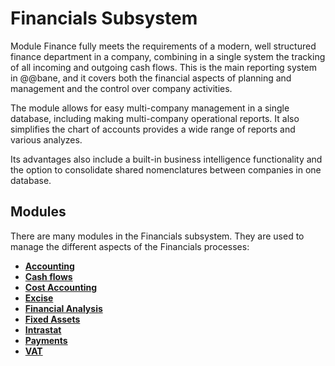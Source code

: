 # Financials Subsystem

Module Finance fully meets the requirements of a modern, well structured finance department in a company, combining in a single system the tracking of all incoming and outgoing cash flows. This is the main reporting system in @@bane, and it covers both the financial aspects of planning and management and the control over company activities.

The module allows for easy multi-company management in a single database, including making multi-company operational reports. It also simplifies the chart of accounts provides a wide range of reports and various analyzes.

Its advantages also include a built-in business intelligence functionality and the option to consolidate shared nomenclatures between companies in one database.


## Modules

There are many modules in the Financials subsystem.
They are used to manage the different aspects of the Financials processes:

* **[Accounting](accounting.md)** 
* **[Cash flows](cash-flows.md)**
* **[Cost Accounting](cost-accounting.md)**
* **[Excise](excise.md)**
* **[Financial Analysis](financial-analysis.md)**
* **[Fixed Assets](fixed-assets.md)**
* **[Intrastat](intrastat-reporting.md)**
* **[Payments](payments.md)**
* **[VAT](vat-reporting.md)**
